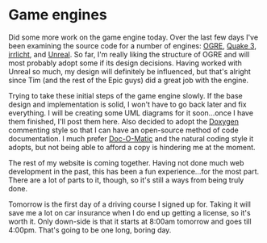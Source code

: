 # Game engines

Did some more work on the game engine today. Over the last few days I've been examining the source code for a number of engines: [OGRE](http://www.ogre3d.org/), [Quake 3](http://www.fileshack.com/file.x?fid=7547), [irrlicht](http://irrlicht.sourceforge.net/), and [Unreal](http://www.unrealtechnology.com/html/technology/ue30.shtml). So far, I'm really liking the structure of OGRE and will most probably adopt some if its design decisions. Having worked with Unreal so much, my design will definitely be influenced, but that's alright since Tim (and the rest of the Epic guys) did a great job with the engine.

Trying to take these initial steps of the game engine slowly. If the base design and implementation is solid, I won't have to go back later and fix everything. I will be creating some UML diagrams for it soon...once I have them finished, I'll post them here. Also decided to adopt the [Doxygen](http://www.stack.nl/%7Edimitri/doxygen/) commenting style so that I can have an open-source method of code documentation. I much prefer [Doc-O-Matic](http://www.doc-o-matic.com/) and the natural coding style it adopts, but not being able to afford a copy is hindering me at the moment.

The rest of my website is coming together. Having not done much web development in the past, this has been a fun experience...for the most part. There are a lot of parts to it, though, so it's still a ways from being truly done.

Tomorrow is the first day of a driving course I signed up for. Taking it will save me a lot on car insurance when I do end up getting a license, so it's worth it. Only down-side is that it starts at 8:00am tomorrow and goes till 4:00pm. That's going to be one long, boring day.
